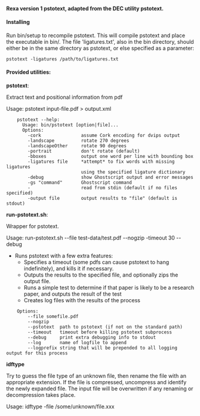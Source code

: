 #### Rexa version 1 pstotext, adapted from the DEC utility pstotext.

#### Installing

Run bin/setup to recompile pstotext. This will compile pstotext and place the executable in bin/.
The file 'ligatures.txt', also in the bin directory, should either be in the same directory as
pstotext, or else specified as a parameter:

    pstotext -ligatures /path/to/ligatures.txt

#### Provided utilities:

  **pstotext**:

  Extract text and positional information from pdf

  Usage: pstotext input-file.pdf > output.xml

```
    pstotext --help:
      Usage: bin/pstotext [option|file]...
      Options:
        -cork               assume Cork encoding for dvips output
        -landscape          rotate 270 degrees
        -landscapeOther     rotate 90 degrees
        -portrait           don't rotate (default)
        -bboxes             output one word per line with bounding box
        -ligatures file     *attempt* to fix words with missing ligatures
                            using the specified ligature dictionary
        -debug              show Ghostscript output and error messages
        -gs "command"       Ghostscript command
        -                   read from stdin (default if no files specified)
        -output file        output results to "file" (default is stdout)
```


  **run-pstotext.sh**:

  Wrapper for pstotext.

  Usage: run-pstotext.sh --file test-data/test.pdf --nogzip -timeout 30 --debug

  * Runs pstotext with a few extra features:
    * Specifies a timeout (some pdfs can cause pstotext to hang indefinitely),
      and kills it if necessary.
    * Outputs the results to the specified file, and optionally zips the output file.
    * Runs a simple test to determine if that paper is likely to be a research
      paper, and outputs the result of the test
    * Creates log files with the results of the process

```
    Options:
        --file somefile.pdf
        --nogzip
        --pstotext  path to pstotext (if not on the standard path)
        --timeout   timeout before killing pstotext subprocess
        --debug     print extra debugging info to stdout
        --log       name of logfile to append
        --logprefix string that will be prepended to all logging output for this process
```

  **idftype**

   Try to guess the file type of an unknown file, then rename the file with an
   appropriate extension. If the file is compressed, uncompress and identify
   the newly expanded file. The input file will be overwritten if any renaming
   or decompression takes place.

   Usage: idftype -file /some/unknown/file.xxx


